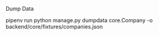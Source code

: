 
Dump Data


pipenv run python manage.py dumpdata core.Company  -o backend/core/fixtures/companies.json